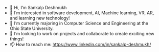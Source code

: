 - 👋 Hi, I’m Sankalp Deshmukh
- 👀 I’m interested in software development, AI, Machine learning, VR, AR, and learning new technology!
- 🌱 I’m currently majoring in Computer Science and Engineering at the Ohio State University.
- 💞️ I’m looking to work on projects and collaborate to create exciting new things!
- 📫 How to reach me: https://www.linkedin.com/in/sankalp-deshmukh/

<!---
Sankalp2025/Sankalp2025 is a ✨ special ✨ repository because its `README.md` (this file) appears on your GitHub profile.
You can click the Preview link to take a look at your changes.
--->
